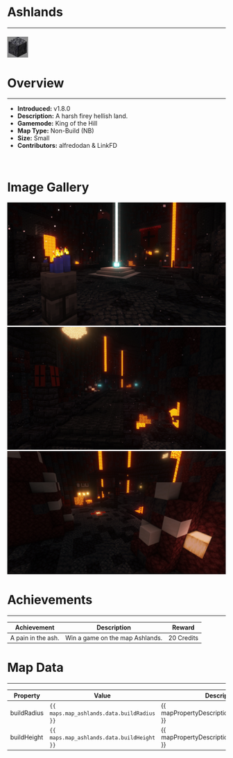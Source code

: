 # Ashlands

***

#### ![Ashlandsicon](../assets/maps/ashlands/ashlands-icon.jpg)

# Overview
***
- **Introduced:** v1.8.0
- **Description:** A harsh firey hellish land.
- **Gamemode:** King of the Hill
- **Map Type:** Non-Build (NB)
- **Size:** Small
- **Contributors:** alfredodan & LinkFD

<br />  

# Image Gallery
![Ashlands - Beacon](../assets/maps/ashlands/ashlands-beacon.jpg '')
![Ashlands - Flank](../assets/maps/ashlands/ashlands-flank.jpg '')
![Ashlands - Spawn](../assets/maps/ashlands/ashlands-spawn.jpg '')


# Achievements
***

| Achievement | Description | Reward |
| ----------- | ----------- | ------ |
| A pain in the ash. | Win a game on the map Ashlands. | 20 Credits |


# Map Data
***

| Property | Value | Description |
| ----------- | ----------- | ------ |
| buildRadius |`{{ maps.map_ashlands.data.buildRadius }}`| {{ mapPropertyDescriptions.buildRadius.koth }} |
| buildHeight |`{{ maps.map_ashlands.data.buildHeight }}`| {{ mapPropertyDescriptions.buildHeight.koth }} |